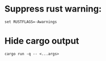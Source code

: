 # Suppress rust warning:

`set RUSTFLAGS=-Awarnings`

# Hide cargo output

`cargo run -q -- <...args>`
